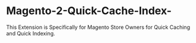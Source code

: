 # Magento-2-Quick-Cache-Index-
This Extension is Specifically for Magento Store Owners for Quick Caching and Quick Indexing.
